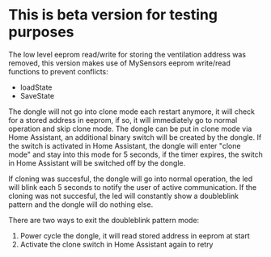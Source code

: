 # This is beta version for testing purposes

The low level eeprom read/write for storing the ventilation address was removed, this version makes use of MySensors eeprom write/read functions to prevent conflicts:
- loadState
- SaveState

The dongle will not go into clone mode each restart anymore, it will check for a stored address in eeprom, if so, it will immediately go to normal operation and skip clone mode. The dongle can be put in clone mode via Home Assistant, an additional binary switch will be created by the dongle. If the switch is activated in Home Assistant, the dongle will enter "clone mode" and stay into this mode for 5 seconds, if the timer expires, the switch in Home Assistant will be switched off by the dongle.

If cloning was succesful, the dongle will go into normal operation, the led will blink each 5 seconds to notify the user of active communication. If the cloning was not succesful, the led will constantly show a doubleblink pattern and the dongle will do nothing else. 

There are two ways to exit the doubleblink pattern mode:
1. Power cycle the dongle, it will read stored address in eeprom at start
2. Activate the clone switch in Home Assistant again to retry
